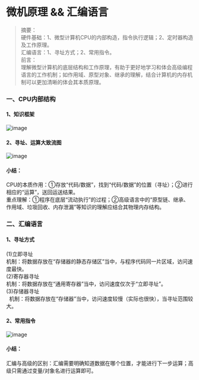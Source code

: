 # 微机原理 && 汇编语言
> 摘要：<br>硬件基础：1、微型计算机CPU的内部构造，指令执行逻辑；2、定时器构造及工作原理。<br>汇编语言：1、寻址方式；2、常用指令。<br>
> 前言：<br>理解微型计算机的底层结构和工作原理，有助于更好地学习和体会高级编程语言的工作机制；如作用域、原型对象、继承的理解，结合计算机的内存机制可以更加清晰的体会其本质原理。

### 一、CPU内部结构
#### 1、知识框架
![image](https://github.com/Liquan-gdut/-80x86-Micro-computer-theory/blob/master/CPU.png)

#### 2、寻址、运算大致流图
![image](https://github.com/Liquan-gdut/-80x86-Micro-computer-theory/blob/master/%E4%BB%A3%E7%A0%81%E8%BF%90%E8%A1%8C%E5%A4%A7%E8%87%B4%E6%B5%81%E5%9B%BE.png)
#### 小结：<br>
CPU的本质作用：①存放“代码/数据”，找到“代码/数据”的位置（寻址）；②进行相应的“运算”，送回运送结果。<br>
重点理解：①程序在底层“流动执行”的过程；②高级语言中的“原型链、继承、作用域、垃圾回收、内存泄漏”等知识的理解应结合其物理内存结构。<br>

### 二、汇编语言

#### 1、寻址方式

(1)立即寻址<br>
   机制：将数据存放在“存储器的静态存储区”当中，与程序代码同一片区域，访问速度最快。<br>
(2)寄存器寻址<br>
   机制：将数据存放在“通用寄存器”当中，访问速度仅次于“立即寻址”。<br>
(3)存储器寻址<br>
   机制：将数据存放在“存储器”当中，访问速度较慢（实际也很快），当寻址范围较大。<br>

#### 2、常用指令
![image](https://github.com/Liquan-gdut/-80x86-Micro-computer-theory/blob/master/masm.png)

#### 小结：<br>
汇编与高级的区别：汇编需要明确知道数据在哪个位置，才能进行下一步运算；高级只需通过变量/对象名进行运算即可。
